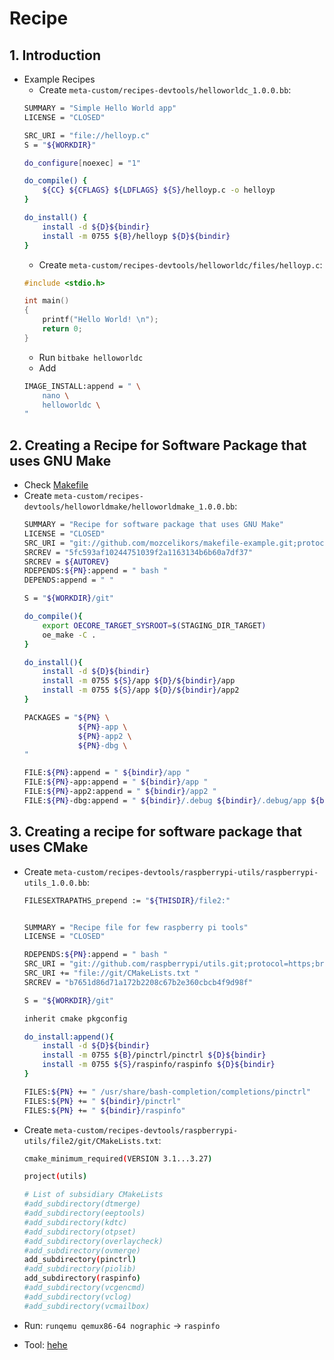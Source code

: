 # Recipe
## 1. Introduction
- Example Recipes
    - Create `meta-custom/recipes-devtools/helloworldc_1.0.0.bb`:
    ```bash
    SUMMARY = "Simple Hello World app"
    LICENSE = "CLOSED"

    SRC_URI = "file://helloyp.c"
    S = "${WORKDIR}"

    do_configure[noexec] = "1"  

    do_compile() {
        ${CC} ${CFLAGS} ${LDFLAGS} ${S}/helloyp.c -o helloyp
    }

    do_install() {
        install -d ${D}${bindir}
        install -m 0755 ${B}/helloyp ${D}${bindir}
    }

    ```
    - Create `meta-custom/recipes-devtools/helloworldc/files/helloyp.c`:
    ```c
    #include <stdio.h>

    int main()
    {
        printf("Hello World! \n");
        return 0;
    }
    ```
    - Run `bitbake helloworldc`
    - Add 
    ```bash
    IMAGE_INSTALL:append = " \
        nano \
        helloworldc \
    "
    ```
## 2. Creating a Recipe for Software Package that uses GNU Make
- Check [Makefile](https://github.com/mozcelikors/makefile-example/blob/master/Makefile)
- Create `meta-custom/recipes-devtools/helloworldmake/helloworldmake_1.0.0.bb`:
    ```bash
    SUMMARY = "Recipe for software package that uses GNU Make"
    LICENSE = "CLOSED"
    SRC_URI = "git://github.com/mozcelikors/makefile-example.git;protocol=https"
    SRCREV = "5fc593af10244751039f2a1163134b6b60a7df37"
    SRCREV = ${AUTOREV}
    RDEPENDS:${PN}:append = " bash "
    DEPENDS:append = " "

    S = "${WORKDIR}/git"

    do_compile(){
        export OECORE_TARGET_SYSROOT=$(STAGING_DIR_TARGET)
        oe_make -C .
    }

    do_install(){
        install -d ${D}${bindir}
        install -m 0755 ${S}/app ${D}/${bindir}/app
        install -m 0755 ${S}/app ${D}/${bindir}/app2
    }

    PACKAGES = "${PN} \
                ${PN}-app \
                ${PN}-app2 \
                ${PN}-dbg \
    "

    FILE:${PN}:append = " ${bindir}/app "
    FILE:${PN}-app:append = " ${bindir}/app "
    FILE:${PN}-app2:append = " ${bindir}/app2 "
    FILE:${PN}-dbg:append = " ${bindir}/.debug ${bindir}/.debug/app ${bindir}/.debug/app2 "
    ```
## 3. Creating a recipe for software package that uses CMake
- Create `meta-custom/recipes-devtools/raspberrypi-utils/raspberrypi-utils_1.0.0.bb`:
    ```bash
    FILESEXTRAPATHS_prepend := "${THISDIR}/file2:"


    SUMMARY = "Recipe file for few raspberry pi tools"
    LICENSE = "CLOSED"

    RDEPENDS:${PN}:append = " bash "
    SRC_URI = "git://github.com/raspberrypi/utils.git;protocol=https;branch=master"
    SRC_URI += "file://git/CMakeLists.txt "
    SRCREV = "b7651d86d71a172b2208c67b2e360cbcb4f9d98f"

    S = "${WORKDIR}/git"

    inherit cmake pkgconfig

    do_install:append(){
        install -d ${D}${bindir}
        install -m 0755 ${B}/pinctrl/pinctrl ${D}${bindir}
        install -m 0755 ${S}/raspinfo/raspinfo ${D}${bindir}
    }

    FILES:${PN} += " /usr/share/bash-completion/completions/pinctrl"
    FILES:${PN} += " ${bindir}/pinctrl"
    FILES:${PN} += " ${bindir}/raspinfo"
    ```

- Create `meta-custom/recipes-devtools/raspberrypi-utils/file2/git/CMakeLists.txt`:
    ```bash
    cmake_minimum_required(VERSION 3.1...3.27)

    project(utils)

    # List of subsidiary CMakeLists
    #add_subdirectory(dtmerge)
    #add_subdirectory(eeptools)
    #add_subdirectory(kdtc)
    #add_subdirectory(otpset)
    #add_subdirectory(overlaycheck)
    #add_subdirectory(ovmerge)
    add_subdirectory(pinctrl)
    #add_subdirectory(piolib)
    add_subdirectory(raspinfo)
    #add_subdirectory(vcgencmd)
    #add_subdirectory(vclog)
    #add_subdirectory(vcmailbox)
    ```
- Run: `runqemu qemux86-64 nographic` -> `raspinfo`
- Tool: [hehe](https://yoctoproject.net/)

